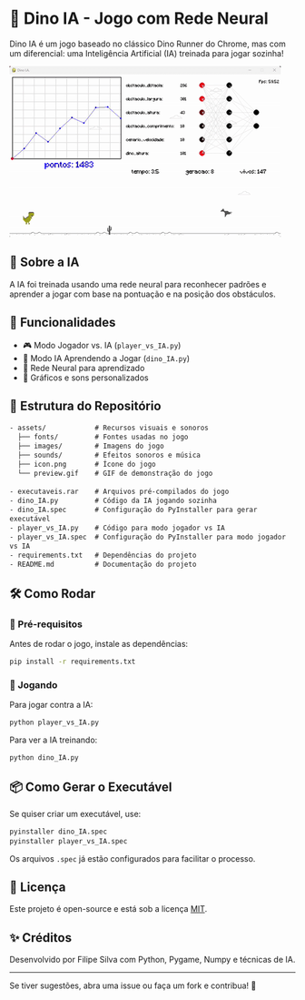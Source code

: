 # 🦖 Dino IA - Jogo com Rede Neural  

Dino IA é um jogo baseado no clássico Dino Runner do Chrome, mas com um diferencial: uma Inteligência Artificial (IA) treinada para jogar sozinha!  

![Preview do Jogo](assets/preview.gif)

## 🤖 Sobre a IA  

A IA foi treinada usando uma rede neural para reconhecer padrões e aprender a jogar com base na pontuação e na posição dos obstáculos.

## 🚀 Funcionalidades  
- 🎮 Modo Jogador vs. IA (`player_vs_IA.py`)  
- 🤖 Modo IA Aprendendo a Jogar (`dino_IA.py`)  
- 🧠 Rede Neural para aprendizado  
- 🎨 Gráficos e sons personalizados  

## 📂 Estrutura do Repositório  

```
- assets/            # Recursos visuais e sonoros
  ├── fonts/         # Fontes usadas no jogo
  ├── images/        # Imagens do jogo
  ├── sounds/        # Efeitos sonoros e música
  ├── icon.png       # Ícone do jogo
  └── preview.gif    # GIF de demonstração do jogo

- executaveis.rar    # Arquivos pré-compilados do jogo
- dino_IA.py         # Código da IA jogando sozinha
- dino_IA.spec       # Configuração do PyInstaller para gerar executável
- player_vs_IA.py    # Código para modo jogador vs IA
- player_vs_IA.spec  # Configuração do PyInstaller para modo jogador vs IA
- requirements.txt   # Dependências do projeto
- README.md          # Documentação do projeto
```

## 🛠️ Como Rodar  

### 🔧 Pré-requisitos  
Antes de rodar o jogo, instale as dependências:  

```bash
pip install -r requirements.txt
```

### 🎢 Jogando  

Para jogar contra a IA:  

```bash
python player_vs_IA.py
```

Para ver a IA treinando:  

```bash
python dino_IA.py
```

## 📦 Como Gerar o Executável  

Se quiser criar um executável, use:  

```bash
pyinstaller dino_IA.spec
pyinstaller player_vs_IA.spec
```

Os arquivos `.spec` já estão configurados para facilitar o processo.  

## 🐝 Licença  

Este projeto é open-source e está sob a licença [MIT](LICENSE).  

## ✨ Créditos  

Desenvolvido por Filipe Silva com Python, Pygame, Numpy e técnicas de IA.  

---
Se tiver sugestões, abra uma issue ou faça um fork e contribua! 🚀  

